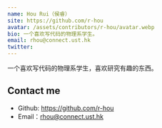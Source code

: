 ```yaml
---
name: Hou Rui（侯睿）
site: https://github.com/r-hou
avatar: /assets/contributors/r-hou/avatar.webp
bio: 一个喜欢写代码的物理系学生。
email: rhou@connect.ust.hk
twitter: 
---
```


一个喜欢写代码的物理系学生，喜欢研究有趣的东西。

## Contact me

- Github: <https://github.com/r-hou>
- Email：<rhou@connect.ust.hk>
